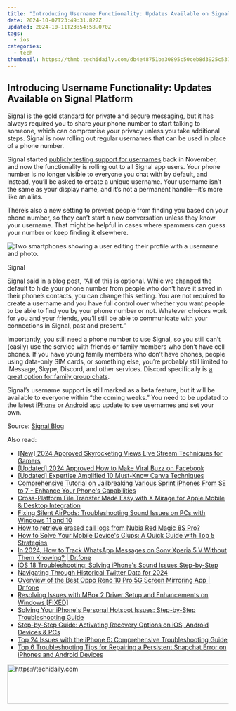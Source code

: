 ```yaml
---
title: "Introducing Username Functionality: Updates Available on Signal Platform"
date: 2024-10-07T23:49:31.827Z
updated: 2024-10-11T23:54:58.070Z
tags:
  - ios
categories:
  - tech
thumbnail: https://thmb.techidaily.com/db4e48751ba30895c50ceb8d3925c537e5417264806aa41339dccc8726c59258.jpg
---
```


## Introducing Username Functionality: Updates Available on Signal Platform

Signal is the gold standard for private and secure messaging, but it has always required you to share your phone number to start talking to someone, which can compromise your privacy unless you take additional steps. Signal is now rolling out regular usernames that can be used in place of a phone number.

 Signal started [publicly testing support for usernames](https://remote-screen-capture.techidaily.com/mastering-board-functionality-a-comprehensive-approach-to-using-whiteboards-in-zoom-meetings/) back in November, and now the functionality is rolling out to all Signal app users. Your phone number is no longer visible to everyone you chat with by default, and instead, you’ll be asked to create a unique username. Your username isn’t the same as your display name, and it’s not a permanent handle—it’s more like an alias.

 There’s also a new setting to prevent people from finding you based on your phone number, so they can’t start a new conversation unless they know your username. That might be helpful in cases where spammers can guess your number or keep finding it elsewhere.

![Two smartphones showing a user editing their profile with a username and photo.](https://static1.howtogeekimages.com/wordpress/wp-content/uploads/2024/02/usernames-profile.png) 

Signal

 Signal said in a blog post, “All of this is optional. While we changed the default to hide your phone number from people who don’t have it saved in their phone’s contacts, you can change this setting. You are not required to create a username and you have full control over whether you want people to be able to find you by your phone number or not. Whatever choices work for you and your friends, you’ll still be able to communicate with your connections in Signal, past and present.”

 Importantly, you still need a phone number to use Signal, so you still can’t (easily) use the service with friends or family members who don’t have cell phones. If you have young family members who don’t have phones, people using data-only SIM cards, or something else, you’re probably still limited to iMessage, Skype, Discord, and other services. Discord specifically is [a great option for family group chats](https://youtube-tips.techidaily.com/024-approved-how-to-respond-to-a-youtube-copyright-claim-best-practices/).

 Signal’s username support is still marked as a beta feature, but it will be available to everyone within “the coming weeks.” You need to be updated to the latest [iPhone](https://apps.apple.com/us/app/signal-private-messenger/id874139669) or [Android](https://www.anrdoezrs.net/links/3607085/type/dlg/sid/UUhtgUeUpU2002093/https://play.google.com/store/apps/details?id=org.thoughtcrime.securesms) app update to see usernames and set your own.

 Source: [Signal Blog](https://signal.org/blog/phone-number-privacy-usernames/)

<ins class="adsbygoogle"
     style="display:block"
     data-ad-format="autorelaxed"
     data-ad-client="ca-pub-7571918770474297"
     data-ad-slot="1223367746"></ins>

<ins class="adsbygoogle"
     style="display:block"
     data-ad-client="ca-pub-7571918770474297"
     data-ad-slot="8358498916"
     data-ad-format="auto"
     data-full-width-responsive="true"></ins>

<span class="atpl-alsoreadstyle">Also read:</span>
<div><ul>
<li><a href="https://youtube-tips.techidaily.com/024-approved-skyrocketing-views-live-stream-techniques-for-gamers/"><u>[New] 2024 Approved Skyrocketing Views Live Stream Techniques for Gamers</u></a></li>
<li><a href="https://facebook-clips.techidaily.com/updated-2024-approved-how-to-make-viral-buzz-on-facebook/"><u>[Updated] 2024 Approved How to Make Viral Buzz on Facebook</u></a></li>
<li><a href="https://fox-hovers.techidaily.com/updated-expertise-amplified-10-must-know-canva-techniques/"><u>[Updated] Expertise Amplified 10 Must-Know Canva Techniques</u></a></li>
<li><a href="https://os-tips.techidaily.com/1723620255487-comprehensive-tutorial-on-jailbreaking-various-sprint-iphones-from-se-to-7-enhance-your-phones-capabilities/"><u>Comprehensive Tutorial on Jailbreaking Various Sprint iPhones From SE to 7 - Enhance Your Phone's Capabilities</u></a></li>
<li><a href="https://os-tips.techidaily.com/cross-platform-file-transfer-made-easy-with-x-mirage-for-apple-mobile-and-desktop-integration/"><u>Cross-Platform File Transfer Made Easy with X Mirage for Apple Mobile & Desktop Integration</u></a></li>
<li><a href="https://sound-issues.techidaily.com/fixing-silent-airpods-troubleshooting-sound-issues-on-pcs-with-windows-11-and-10/"><u>Fixing Silent AirPods: Troubleshooting Sound Issues on PCs with Windows 11 and 10</u></a></li>
<li><a href="https://blog-min.techidaily.com/how-to-retrieve-erased-call-logs-from-nubia-red-magic-8s-pro-by-fonelab-android-recover-call-logs/"><u>How to retrieve erased call logs from Nubia Red Magic 8S Pro?</u></a></li>
<li><a href="https://os-tips.techidaily.com/how-to-solve-your-mobile-devices-glups-a-quick-guide-with-top-5-strategies/"><u>How to Solve Your Mobile Device's Glups: A Quick Guide with Top 5 Strategies</u></a></li>
<li><a href="https://android-location-track.techidaily.com/in-2024-how-to-track-whatsapp-messages-on-sony-xperia-5-v-without-them-knowing-drfone-by-drfone-virtual-android/"><u>In 2024, How to Track WhatsApp Messages on Sony Xperia 5 V Without Them Knowing? | Dr.fone</u></a></li>
<li><a href="https://os-tips.techidaily.com/ios-18-troubleshooting-solving-iphones-sound-issues-step-by-step/"><u>IOS 18 Troubleshooting: Solving iPhone's Sound Issues Step-by-Step</u></a></li>
<li><a href="https://twitter-videos.techidaily.com/navigating-through-historical-twitter-data-for-2024/"><u>Navigating Through Historical Twitter Data for 2024</u></a></li>
<li><a href="https://screen-mirror.techidaily.com/overview-of-the-best-oppo-reno-10-pro-5g-screen-mirroring-app-drfone-by-drfone-android/"><u>Overview of the Best Oppo Reno 10 Pro 5G Screen Mirroring App | Dr.fone</u></a></li>
<li><a href="https://win-dash.techidaily.com/resolving-issues-with-mbox-2-driver-setup-and-enhancements-on-windows-fixed/"><u>Resolving Issues with MBox 2 Driver Setup and Enhancements on Windows [FIXED]</u></a></li>
<li><a href="https://os-tips.techidaily.com/solving-your-iphones-personal-hotspot-issues-step-by-step-troubleshooting-guide/"><u>Solving Your iPhone's Personal Hotspot Issues: Step-by-Step Troubleshooting Guide</u></a></li>
<li><a href="https://os-tips.techidaily.com/step-by-step-guide-activating-recovery-options-on-ios-android-devices-and-pcs/"><u>Step-by-Step Guide: Activating Recovery Options on iOS, Android Devices & PCs</u></a></li>
<li><a href="https://os-tips.techidaily.com/top-24-issues-with-the-iphone-6-comprehensive-troubleshooting-guide/"><u>Top 24 Issues with the iPhone 6: Comprehensive Troubleshooting Guide</u></a></li>
<li><a href="https://os-tips.techidaily.com/top-6-troubleshooting-tips-for-repairing-a-persistent-snapchat-error-on-iphones-and-android-devices/"><u>Top 6 Troubleshooting Tips for Repairing a Persistent Snapchat Error on iPhones and Android Devices</u></a></li>
</ul></div>

<!-- affiliate ads begin -->
<a href="https://unicoeye.pxf.io/c/5597632/2134233/18498" target="_top" id="2134233">
  <img src="//a.impactradius-go.com/display-ad/18498-2134233" border="0" alt="https://techidaily.com" width="728" height="90"/>
</a>
<img height="0" width="0" src="https://unicoeye.pxf.io/i/5597632/2134233/18498" style="position:absolute;visibility:hidden;" border="0" />
<!-- affiliate ads end -->

